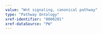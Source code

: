```yaml
---
value: "Wnt signaling, canonical pathway"
type: "Pathway Ontology"
xref-identifier: "0000201"
xref-dataSource: "PW"
---
```

